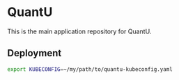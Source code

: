 # QuantU

This is the main application repository for QuantU.

## Deployment

```bash
export KUBECONFIG=~/my/path/to/quantu-kubeconfig.yaml
```
